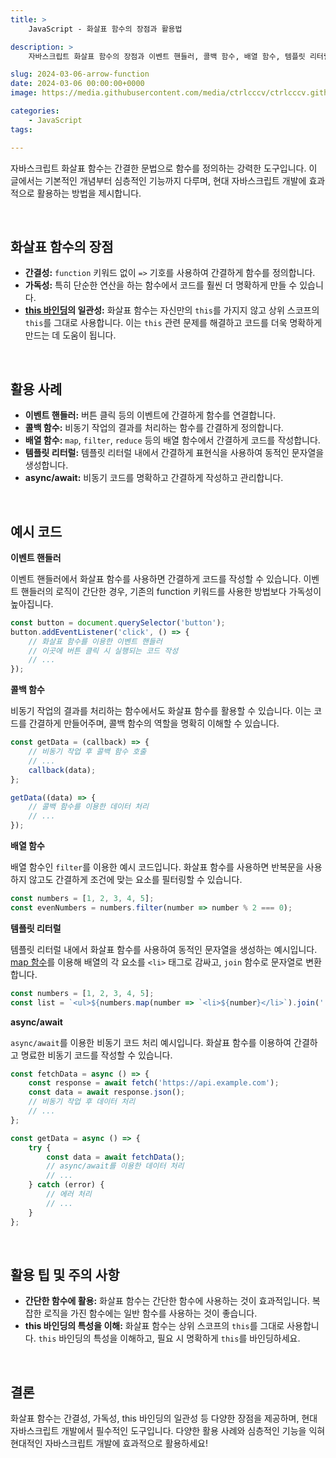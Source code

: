 ```yaml
---
title: >  
    JavaScript - 화살표 함수의 장점과 활용법

description: >  
    자바스크립트 화살표 함수의 장점과 이벤트 핸들러, 콜백 함수, 배열 함수, 템플릿 리터럴, async/await 등 다양한 상황에서 효과적으로 활용하는 방법을 제시합니다.   

slug: 2024-03-06-arrow-function
date: 2024-03-06 00:00:00+0000
image: https://media.githubusercontent.com/media/ctrlcccv/ctrlcccv.github.io/master/assets/img/post/2024-03-06-arrow-function.webp

categories:
    - JavaScript
tags:

---
```


자바스크립트 화살표 함수는 간결한 문법으로 함수를 정의하는 강력한 도구입니다. 이 글에서는 기본적인 개념부터 심층적인 기능까지 다루며, 현대 자바스크립트 개발에 효과적으로 활용하는 방법을 제시합니다.

<br>

## 화살표 함수의 장점

* **간결성:** `function` 키워드 없이 `=>` 기호를 사용하여 간결하게 함수를 정의합니다.
* **가독성:** 특히 단순한 연산을 하는 함수에서 코드를 훨씬 더 명확하게 만들 수 있습니다.
* **<a href="/code/2024-03-06-js-this/" target="_blank" class="link">this 바인딩</a>의 일관성:** 화살표 함수는 자신만의 `this`를 가지지 않고 상위 스코프의 `this`를 그대로 사용합니다. 이는 `this` 관련 문제를 해결하고 코드를 더욱 명확하게 만드는 데 도움이 됩니다.

<br>

## 활용 사례

* **이벤트 핸들러:** 버튼 클릭 등의 이벤트에 간결하게 함수를 연결합니다.
* **콜백 함수:** 비동기 작업의 결과를 처리하는 함수를 간결하게 정의합니다.
* **배열 함수:** `map`, `filter`, `reduce` 등의 배열 함수에서 간결하게 코드를 작성합니다.
* **템플릿 리터럴:** 템플릿 리터럴 내에서 간결하게 표현식을 사용하여 동적인 문자열을 생성합니다.
* **async/await:** 비동기 코드를 명확하고 간결하게 작성하고 관리합니다.

<br>

## 예시 코드

**이벤트 핸들러**  

이벤트 핸들러에서 화살표 함수를 사용하면 간결하게 코드를 작성할 수 있습니다. 이벤트 핸들러의 로직이 간단한 경우, 기존의 function 키워드를 사용한 방법보다 가독성이 높아집니다.  

<script async src="https://pagead2.googlesyndication.com/pagead/js/adsbygoogle.js?client=ca-pub-8535540836842352" crossorigin="anonymous"></script>
<ins class="adsbygoogle"
     style="display:block; text-align:center;"
     data-ad-layout="in-article"
     data-ad-format="fluid"
     data-ad-client="ca-pub-8535540836842352"
     data-ad-slot="2974559225"></ins>
<script>
     (adsbygoogle = window.adsbygoogle || []).push({});
</script>

```javascript
const button = document.querySelector('button');
button.addEventListener('click', () => {
    // 화살표 함수를 이용한 이벤트 핸들러
    // 이곳에 버튼 클릭 시 실행되는 코드 작성
    // ...
});
```

**콜백 함수**  

비동기 작업의 결과를 처리하는 함수에서도 화살표 함수를 활용할 수 있습니다. 이는 코드를 간결하게 만들어주며, 콜백 함수의 역할을 명확히 이해할 수 있습니다.  

```javascript
const getData = (callback) => {
    // 비동기 작업 후 콜백 함수 호출
    // ...
    callback(data);
};

getData((data) => {
    // 콜백 함수를 이용한 데이터 처리
    // ...
});
```

**배열 함수**   

배열 함수인 `filter`를 이용한 예시 코드입니다. 화살표 함수를 사용하면 반복문을 사용하지 않고도 간결하게 조건에 맞는 요소를 필터링할 수 있습니다.    

```javascript
const numbers = [1, 2, 3, 4, 5];
const evenNumbers = numbers.filter(number => number % 2 === 0);
```


**템플릿 리터럴**  

템플릿 리터럴 내에서 화살표 함수를 사용하여 동적인 문자열을 생성하는 예시입니다. <a href="/code/2024-03-05-js-map/" target="_blank" class="link">map 함수</a>를 이용해 배열의 각 요소를 `<li>` 태그로 감싸고, `join` 함수로 문자열로 변환합니다.  

```javascript
const numbers = [1, 2, 3, 4, 5];
const list = `<ul>${numbers.map(number => `<li>${number}</li>`).join('')}</ul>`;
```

**async/await**  

`async/await`를 이용한 비동기 코드 처리 예시입니다. 화살표 함수를 이용하여 간결하고 명료한 비동기 코드를 작성할 수 있습니다.  

```javascript
const fetchData = async () => {
    const response = await fetch('https://api.example.com');
    const data = await response.json();
    // 비동기 작업 후 데이터 처리
    // ...
};

const getData = async () => {
    try {
        const data = await fetchData();
        // async/await를 이용한 데이터 처리
        // ...
    } catch (error) {
        // 에러 처리
        // ...
    }
};
```

<br>

## 활용 팁 및 주의 사항

* **간단한 함수에 활용:** 화살표 함수는 간단한 함수에 사용하는 것이 효과적입니다. 복잡한 로직을 가진 함수에는 일반 함수를 사용하는 것이 좋습니다.
* **this 바인딩의 특성을 이해:** 화살표 함수는 상위 스코프의 `this`를 그대로 사용합니다. `this` 바인딩의 특성을 이해하고, 필요 시 명확하게 `this`를 바인딩하세요.

<br>

## 결론
화살표 함수는 간결성, 가독성, this 바인딩의 일관성 등 다양한 장점을 제공하며, 현대 자바스크립트 개발에서 필수적인 도구입니다. 다양한 활용 사례와 심층적인 기능을 익혀 현대적인 자바스크립트 개발에 효과적으로 활용하세요!